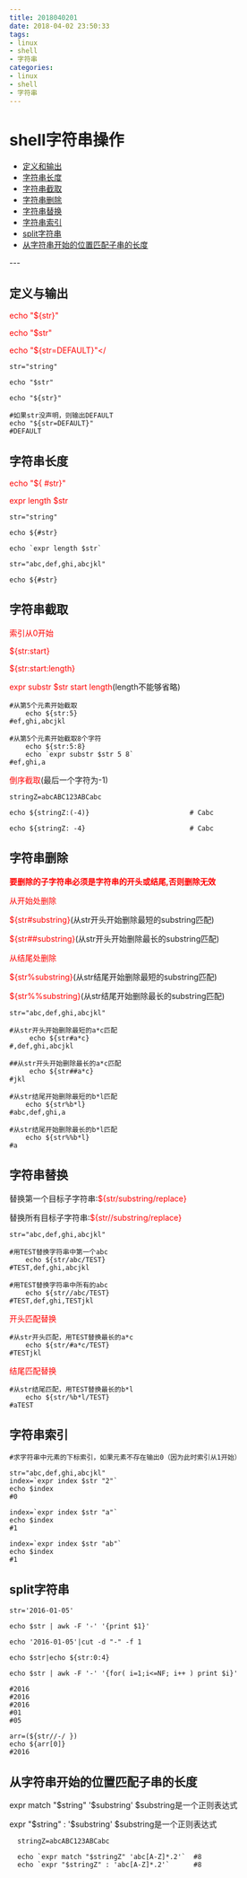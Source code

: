 ```yaml
---
title: 2018040201
date: 2018-04-02 23:50:33
tags:
- linux
- shell
- 字符串
categories:
- linux
- shell
- 字符串
---
```

# shell字符串操作

<ul>
<li><a href="#define">定义和输出</a></li>
<li><a href="#length">字符串长度</a></li>
<li><a href="#substr">字符串截取</a></li>
<li><a href="#delete">字符串删除</a></li>
<li><a href="#replace">字符串替换</a></li>
<li><a href="#index">字符串索引</a></li>
<li><a href="#split">split字符串</a></li>
<li><a href="#match">从字符串开始的位置匹配子串的长度</a></li>
</ul>
---

<h2 id="define">定义与输出</h2>

  <span style="color:red;">echo "${str}"</span>
   
  <span style="color:red;">echo "$str"</span>
  
  <span style="color:red;">echo "${str=DEFAULT}"</ 
  
    str="string"
    
    echo "$str"
    
    echo "${str}"
    
    #如果str没声明，则输出DEFAULT  
    echo "${str=DEFAULT}"  
    #DEFAULT 
    
 <h2 id="length">字符串长度</h2> 
   
   <span style="color:red;">echo "${ #str}"</span>
   
   <span style="color:red;">expr length $str</span>
   
    str="string"
    
    echo ${#str}
    
    echo `expr length $str`
    
    str="abc,def,ghi,abcjkl"  
    
    echo ${#str}
    
  <h2 id="substr">字符串截取</h2>  
  
   <span style="color:red;">索引从0开始</span>
   
   <span style="color:red;">${str:start}</span>
   
   <span style="color:red;">${str:start:length}</span>
   
   <span style="color:red;">expr substr $str start length</span>(length不能够省略)
   
    #从第5个元素开始截取 
        echo ${str:5}
    #ef,ghi,abcjkl 
    
    #从第5个元素开始截取8个字符
        echo ${str:5:8}  
        echo `expr substr $str 5 8`
    #ef,ghi,a
    
<span style="color:red;">倒序截取</span>(最后一个字符为-1)

    stringZ=abcABC123ABCabc
    
    echo ${stringZ:(-4)}                         # Cabc
    
    echo ${stringZ: -4}                          # Cabc
    
  <h2 id="delete">字符串删除</h2>  
  
   **<span style="color:red;">要删除的子字符串必须是字符串的开头或结尾,否则删除无效</span>**
   
   <span style="color:red;">从开始处删除</span>
   
   <span style="color:red;">${str#substring}</span>(从str开头开始删除最短的substring匹配)
   
   <span style="color:red;">${str##substring}</span>(从str开头开始删除最长的substring匹配)
   
  <span style="color:red;">从结尾处删除</span>
   
   <span style="color:red;">${str%substring}</span>(从str结尾开始删除最短的substring匹配)
   
   <span style="color:red;">${str%%substring}</span>(从str结尾开始删除最长的substring匹配)
   
    str="abc,def,ghi,abcjkl"  
    
    #从str开头开始删除最短的a*c匹配  
         echo ${str#a*c}  
    #,def,ghi,abcjkl 

    ##从str开头开始删除最长的a*c匹配   
         echo ${str##a*c} 
    #jkl  

    #从str结尾开始删除最短的b*l匹配  
        echo ${str%b*l}  
    #abc,def,ghi,a
    
    #从str结尾开始删除最长的b*l匹配  
        echo ${str%%b*l}  
    #a

<h2 id="replace">字符串替换</h2>

  替换第一个目标子字符串:<span style="color:red;">${str/substring/replace}</span>
  
  替换所有目标子字符串:<span style="color:red;">${str//substring/replace}</span>
  
    str="abc,def,ghi,abcjkl" 
    
    #用TEST替换字符串中第一个abc
        echo ${str/abc/TEST}  
    #TEST,def,ghi,abcjkl
    
    #用TEST替换字符串中所有的abc  
        echo ${str//abc/TEST}  
    #TEST,def,ghi,TESTjkl
    
<span style="color:red;">开头匹配替换</span>

    #从str开头匹配，用TEST替换最长的a*c  
        echo ${str/#a*c/TEST}  
    #TESTjkl
    
<span style="color:red;">结尾匹配替换</span>

    #从str结尾匹配，用TEST替换最长的b*l  
        echo ${str/%b*l/TEST}  
    #aTEST 
    
<h2 id="index">字符串索引</h2>

    #求字符串中元素的下标索引，如果元素不存在输出0（因为此时索引从1开始）
    
    str="abc,def,ghi,abcjkl" 
    index=`expr index $str "2"`  
    echo $index  
    #0

    index=`expr index $str "a"`  
    echo $index  
    #1
    
    index=`expr index $str "ab"`  
    echo $index  
    #1
    
<h2 id="split">split字符串</h2>

    str='2016-01-05'
    
    echo $str | awk -F '-' '{print $1}' 
    
    echo '2016-01-05'|cut -d "-" -f 1
    
    echo $str|echo ${str:0:4}
    
    echo $str | awk -F '-' '{for( i=1;i<=NF; i++ ) print $i}'  
    
    #2016  
    #2016  
    #2016  
    #01  
    #05  
    
    arr=(${str//-/ })  
    echo ${arr[0]} 
    #2016

<h2 id="match">从字符串开始的位置匹配子串的长度</h2>

  expr match "$string" '$substring' $substring是一个正则表达式
  
  expr "$string" : '$substring'  $substring是一个正则表达式
   
      stringZ=abcABC123ABCabc
      
      echo `expr match "$stringZ" 'abc[A-Z]*.2'`  #8
      echo `expr "$stringZ" : 'abc[A-Z]*.2'`      #8
